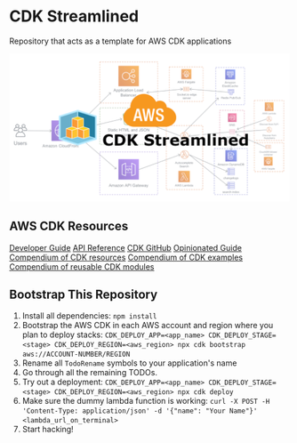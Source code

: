 # CDK Streamlined

Repository that acts as a template for AWS CDK applications

![CDK Streamlined](./docs/diagrams/cdkStreamlined.png)

## AWS CDK Resources

[Developer Guide](https://docs.aws.amazon.com/cdk/v2/guide/reference.html)
[API Reference](https://docs.aws.amazon.com/cdk/api/v2/docs/aws-construct-library.html)
[CDK GitHub](https://github.com/aws/aws-cdk)
[Opinionated Guide](https://github.com/kevinslin/open-cdk#config)
[Compendium of CDK resources](https://github.com/kalaiser/awesome-cdk)
[Compendium of CDK examples](https://github.com/aws-samples/aws-cdk-examples/tree/master/typescript)
[Compendium of reusable CDK modules](https://github.com/AWS-Streamlined/cdkModuleTemplates)

## Bootstrap This Repository

1. Install all dependencies: `npm install`
2. Bootstrap the AWS CDK in each AWS account and region where you plan to deploy stacks: `CDK_DEPLOY_APP=<app_name> CDK_DEPLOY_STAGE=<stage> CDK_DEPLOY_REGION=<aws_region> npx cdk bootstrap aws://ACCOUNT-NUMBER/REGION`
3. Rename all `TodoRename` symbols to your application's name
4. Go through all the remaining TODOs.
5. Try out a deployment: `CDK_DEPLOY_APP=<app_name> CDK_DEPLOY_STAGE=<stage> CDK_DEPLOY_REGION=<aws_region> npx cdk deploy`
6. Make sure the dummy lambda function is working: `curl -X POST -H 'Content-Type: application/json' -d '{"name": "Your Name"}' <lambda_url_on_terminal>`
7. Start hacking!
